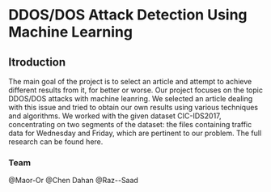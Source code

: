 # DDOS/DOS Attack Detection Using Machine Learning
## Itroduction
The main goal of the project is to select an article and attempt to achieve different results from it, for better or worse. Our project focuses on the topic DDOS/DOS attacks with machine leanring. We selected an article dealing with this issue and tried to obtain our own results using various techniques and algorithms. We worked with the given dataset CIC-IDS2017, concentrating on two segments of the dataset: the files containing traffic data for Wednesday and Friday, which are pertinent to our problem. The full research can be found here.
### Team
@Maor-Or
@Chen Dahan
@Raz--Saad
